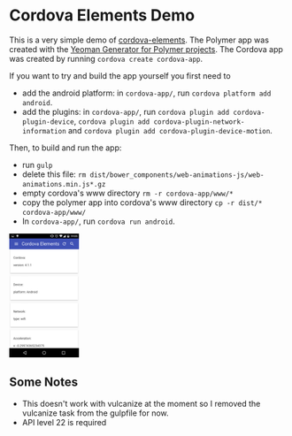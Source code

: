 # Cordova Elements Demo

This is a very simple demo of [cordova-elements](https://github.com/florian-f/cordova-elements). The Polymer app was created with the [Yeoman Generator for Polymer projects](https://github.com/yeoman/generator-polymer). The Cordova app was created by running `cordova create cordova-app`. 

If you want to try and build the app yourself you first need to 

* add the android platform: in `cordova-app/`, run `cordova platform add android`.
* add the plugins: in `cordova-app/`, run `cordova plugin add cordova-plugin-device`, `cordova plugin add cordova-plugin-network-information` and `cordova plugin add cordova-plugin-device-motion`.

Then, to build and run the app:

* run `gulp` 
* delete this file: `rm dist/bower_components/web-animations-js/web-animations.min.js*.gz`
* empty cordova's www directory `rm -r cordova-app/www/*`
* copy the polymer app into cordova's www directory `cp -r dist/* cordova-app/www/`
* In `cordova-app/`, run `cordova run android`.

<img src="https://github.com/florian-f/cordova-elements-demo/blob/image/Screenshot_2.png" width="25%">

## Some Notes

* This doesn't work with vulcanize at the moment so I removed the vulcanize task from the gulpfile for now. 
* API level 22 is required

